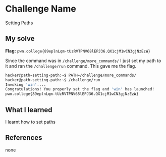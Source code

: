 # Challenge Name
Setting Paths

## My solve
**Flag:** `pwn.college{89eplnLqm-tUzRVTPNV68lEPJ36.QX1cjM1wCN3gjNzEzW}`

Since the command was in `/challenge/more_commands/` I just set my path to it and ran the `/challenge/run` command. This gave me the flag.
```bash
hacker@path~setting-path:~$ PATH=/challenge/more_commands/
hacker@path~setting-path:~$ /challenge/run
Invoking 'win'....
Congratulations! You properly set the flag and 'win' has launched!
pwn.college{89eplnLqm-tUzRVTPNV68lEPJ36.QX1cjM1wCN3gjNzEzW}
```

## What I learned
I learnt how to set paths

## References 
none
